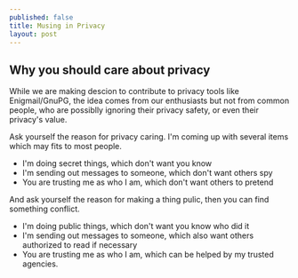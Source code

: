 ```yaml
---
published: false
title: Musing in Privacy
layout: post
---
```



## Why you should care about privacy

While we are making descion to contribute to privacy tools like Enigmail/GnuPG, the idea comes from our enthusiasts but not from common people, who are possiblly ignoring their privacy safety, or even their privacy's value.

Ask yourself the reason for privacy caring. I'm coming up with several items which may fits to most people.

- I'm doing secret things, which don't want you know
- I'm sending out messages to someone, which don't want others spy
- You are trusting me as who I am, which don't want others to pretend

And ask yourself the reason for making a thing pulic, then you can find something conflict.

- I'm doing public things, which don't want you know who did it
- I'm sending out messages to someone, which also want others authorized to read if necessary
- You are trusting me as who I am, which can be helped by my trusted agencies.